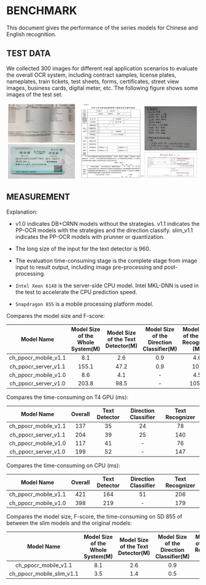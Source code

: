 # BENCHMARK

This document gives the performance of the series models for Chinese and English recognition.

## TEST DATA

We collected 300 images for different real application scenarios to evaluate the overall OCR system, including contract samples, license plates, nameplates, train tickets, test sheets, forms, certificates, street view images, business cards, digital meter, etc. The following figure shows some images of the test set.

<div align="center">
<img src="../datasets/doc.jpg"  width = "800" height = "200" />
</div>

## MEASUREMENT

Explanation:
- v1.0 indicates DB+CRNN models without the strategies. v1.1 indicates the PP-OCR models with the strategies and the direction classify. slim_v1.1 indicates the PP-OCR models with prunner or quantization.

- The long size of the input for the text detector is 960.

- The evaluation time-consuming stage is the complete stage from image input to result output, including image pre-processing and post-processing.

- ```Intel Xeon 6148``` is the server-side CPU model. Intel MKL-DNN is used in the test to accelerate the CPU prediction speed.

- ```Snapdragon 855``` is a mobile processing platform model.

Compares the model size and F-score:

| Model Name                    | Model Size <br> of the <br> Whole System\(M\) | Model Size <br>of the Text <br> Detector\(M\) | Model Size <br> of the Direction <br> Classifier\(M\) | Model Size<br>of the Text <br> Recognizer \(M\) | F\-score |
|:-:|:-:|:-:|:-:|:-:|:-:|
| ch\_ppocr\_mobile\_v1\.1 | 8\.1        | 2\.6        | 0\.9           | 4\.6        | 0\.5193      |
| ch\_ppocr\_server\_v1\.1 | 155\.1      | 47\.2       | 0\.9           | 107         | 0\.5414      |
| ch\_ppocr\_mobile\_v1\.0 | 8\.6        | 4\.1        | \-             | 4\.5        | 0\.393       |
| ch\_ppocr\_server\_v1\.0 | 203\.8      | 98\.5       | \-             | 105\.3      | 0\.4436      |

Compares the time-consuming on T4 GPU (ms):

| Model Name                     | Overall  | Text Detector  | Direction Classifier  | Text Recognizer |
|:-:|:-:|:-:|:-:|:-:|
| ch\_ppocr\_mobile\_v1\.1 | 137 | 35 | 24    | 78  |
| ch\_ppocr\_server\_v1\.1 | 204 | 39 | 25    | 140 |
| ch\_ppocr\_mobile\_v1\.0 | 117 | 41 | \-    | 76  |
| ch\_ppocr\_server\_v1\.0 | 199 | 52 | \-    | 147 |

Compares the time-consuming on CPU (ms):

| Model Name                     | Overall  | Text Detector  | Direction Classifier  | Text Recognizer |
|:-:|:-:|:-:|:-:|:-:|
| ch\_ppocr\_mobile\_v1\.1 | 421  | 164 | 51    | 206 |
| ch\_ppocr\_mobile\_v1\.0 | 398  | 219 | \-    | 179 |

Compares the model size, F-score, the time-consuming on SD 855 of between the slim models and the original models:

| Model Name                          | Model Size <br> of the <br> Whole System\(M\) | Model Size <br>of the Text <br> Detector\(M\) | Model Size <br> of the Direction <br> Classifier\(M\) | Model Size<br>of the Text <br> Recognizer \(M\) | F\-score | SD 855<br>\(ms\) |
|:-:|:-:|:-:|:-:|:-:|:-:|:-:|
| ch\_ppocr\_mobile\_v1\.1       | 8\.1        | 2\.6        | 0\.9           | 4\.6        | 0\.5193      | 306          |
| ch\_ppocr\_mobile\_slim\_v1\.1 | 3\.5        | 1\.4        | 0\.5           | 1\.6        | 0\.521       | 268          |
